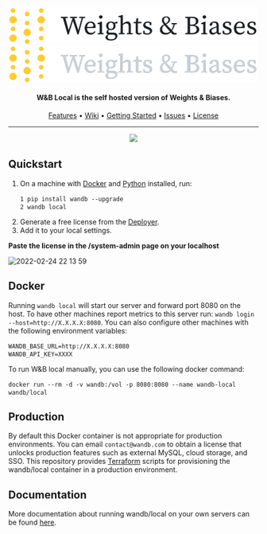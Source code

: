<p align="center">
  <img src=".github/wb-logo-lightbg.png#gh-light-mode-only" width="500" alt="Weights & Biases"/>
  <img src=".github/wb-logo-darkbg.png#gh-dark-mode-only" width="500" alt="Weights & Biases"/>
</p>


<h4 align="center">W&B Local is the self hosted version of Weights &amp; Biases.</h4>

<p align="center">
  <a href="#features">Features</a> •
  <a href="https://github.com/jsbroks/coco-annotator/wiki">Wiki</a> •
  <a href="https://github.com/jsbroks/coco-annotator/wiki/Getting-Started">Getting Started</a> •
  <a href="https://github.com/jsbroks/coco-annotator/issues">Issues</a> •
  <a href="#license">License</a>
</p>

---

<p align="center">
  <a href="https://hub.docker.com/r/wandb/local">
    <img src="https://img.shields.io/docker/pulls/wandb/local.svg">
  </a>
</p>


## Quickstart

1. On a machine with [Docker](https://docker.com) and [Python](https://www.python.org/) installed, run:
    ```
    1 pip install wandb --upgrade
    2 wandb local
    ```
2. Generate a free license from the [Deployer](https://deploy.wandb.ai/).
3. Add it to your local settings.

  **Paste the license in the /system-admin page on your localhost**
  
  ![2022-02-24 22 13 59](https://user-images.githubusercontent.com/25806817/166265834-6a9d1be8-2af5-4c63-872e-8e5b3e4082aa.gif)


## Docker

Running `wandb local` will start our server and forward port 8080 on the host.  To have other machines report metrics to this server run: `wandb login --host=http://X.X.X.X:8080`.  You can also configure other machines with the following environment variables:

```
WANDB_BASE_URL=http://X.X.X.X:8080
WANDB_API_KEY=XXXX
```

To run W&amp;B local manually, you can use the following docker command:

```
docker run --rm -d -v wandb:/vol -p 8080:8080 --name wandb-local wandb/local
```

## Production

By default this Docker container is not appropriate for production environments.  You can email `contact@wandb.com` to obtain a license that unlocks production features such as external MySQL, cloud storage, and SSO.  This repository provides [Terraform](https://www.terraform.io/) scripts for provisioning the wandb/local container in a production environment.

## Documentation

More documentation about running wandb/local on your own servers can be found [here](https://docs.wandb.com/self-hosted/local).
